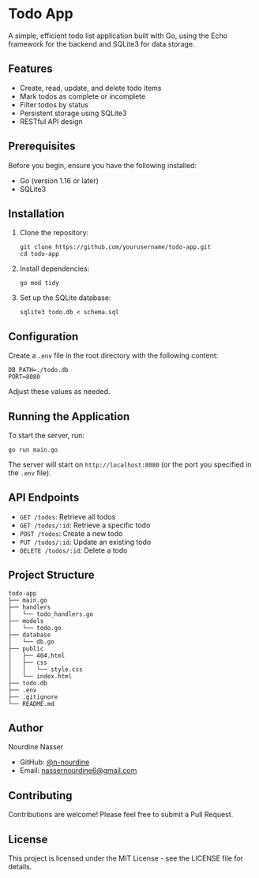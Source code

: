 # Todo App

A simple, efficient todo list application built with Go, using the Echo framework for the backend and SQLite3 for data storage.

## Features

- Create, read, update, and delete todo items
- Mark todos as complete or incomplete
- Filter todos by status
- Persistent storage using SQLite3
- RESTful API design

## Prerequisites

Before you begin, ensure you have the following installed:
- Go (version 1.16 or later)
- SQLite3

## Installation

1. Clone the repository:
   ```
   git clone https://github.com/yourusername/todo-app.git
   cd todo-app
   ```

2. Install dependencies:
   ```
   go mod tidy
   ```

3. Set up the SQLite database:
   ```
   sqlite3 todo.db < schema.sql
   ```

## Configuration

Create a `.env` file in the root directory with the following content:

```
DB_PATH=./todo.db
PORT=8080
```

Adjust these values as needed.

## Running the Application

To start the server, run:

```
go run main.go
```

The server will start on `http://localhost:8080` (or the port you specified in the `.env` file).

## API Endpoints

- `GET /todos`: Retrieve all todos
- `GET /todos/:id`: Retrieve a specific todo
- `POST /todos`: Create a new todo
- `PUT /todos/:id`: Update an existing todo
- `DELETE /todos/:id`: Delete a todo

## Project Structure

```
todo-app
├── main.go
├── handlers
│   └── todo_handlers.go
├── models
│   └── todo.go
├── database
│   └── db.go
├── public
│   ├── 404.html
│   ├── css
│   │   └── style.css
│   └── index.html
├── todo.db
├── .env
├── .gitignore
└── README.md
```

## Author

Nourdine Nasser
- GitHub: [@n-nourdine](https://github.com/n-nourdine)
- Email: nassernourdine6@gmail.com

## Contributing

Contributions are welcome! Please feel free to submit a Pull Request.

## License

This project is licensed under the MIT License - see the LICENSE file for details.
